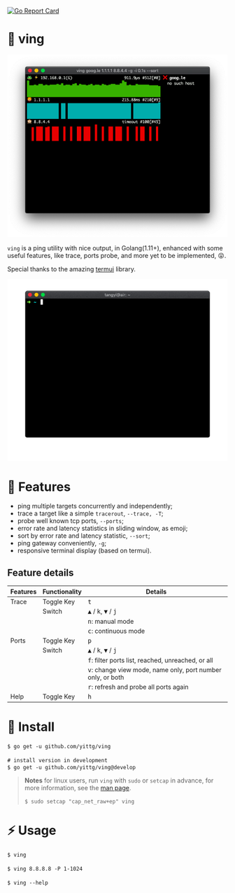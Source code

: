 [![Go Report Card](https://goreportcard.com/badge/github.com/yittg/ving)](https://goreportcard.com/report/github.com/yittg/ving)

# 🐸 ving

![](_assets/screenshot.png)

`ving` is a ping utility with nice output, in Golang(1.11+), enhanced with some useful features,
like trace, ports probe, and more yet to be implemented, 😝.

Special thanks to the amazing [termui](https://github.com/gizak/termui) library.

![](_assets/record.gif)

# 🦁 Features

* ping multiple targets concurrently and independently;
* trace a target like a simple `tracerout`, `--trace, -T`;
* probe well known tcp ports, `--ports`;
* error rate and latency statistics in sliding window, as emoji;
* sort by error rate and latency statistic, `--sort`;
* ping gateway conveniently, `-g`;
* responsive terminal display (based on termui).

## Feature details

| Features | Functionality | Details|
|----------|---------------|--------|
| Trace    | Toggle Key    | <kbd>t</kbd> |
|          | Switch        | <kbd>▲</kbd> / <kbd>k</kbd>, <kbd>▼</kbd> / <kbd>j</kbd> |
|          |               | <kbd>n</kbd>: manual mode |
|          |               | <kbd>c</kbd>: continuous mode |
| Ports    | Toggle Key    | <kbd>p</kbd> |
|          | Switch        | <kbd>▲</kbd> / <kbd>k</kbd>, <kbd>▼</kbd> / <kbd>j</kbd> |
|          |               | <kbd>f</kbd>: filter ports list, reached, unreached, or all |
|          |               | <kbd>v</kbd>: change view mode, name only, port number only, or both |
|          |               | <kbd>r</kbd>: refresh and probe all ports again |
| Help     | Toggle Key    | <kbd>h</kbd> |


# 🙈 Install

```
$ go get -u github.com/yittg/ving

# install version in development
$ go get -u github.com/yittg/ving@develop
```

> __Notes__ for linux users, run `ving` with `sudo` or `setcap` in advance, 
for more information, see the [man page](http://linux.die.net/man/7/capabilities).
>
>    ```
>    $ sudo setcap "cap_net_raw+ep" ving
>    ``` 

# ⚡ Usage

```
$ ving

$ ving 8.8.8.8 -P 1-1024

$ ving --help
```
